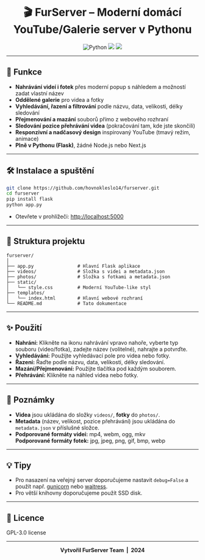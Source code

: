 <h1 align="center">🎬 FurServer – Moderní domácí YouTube/Galerie server v Pythonu</h1>

<p align="center">
  <img src="https://img.shields.io/badge/python-3.8%2B-blue?logo=python" alt="Python">
  <img src="https://img.shields.io/badge/flask-Modern%20Web%20UI-red?logo=flask">
  <img src="https://img.shields.io/badge/design-YouTube%20Dark%20Mode-black?logo=youtube">
</p>

---

## 🚀 Funkce

- **Nahrávání videí i fotek** přes moderní popup s náhledem a možností zadat vlastní název
- **Oddělené galerie** pro videa a fotky
- **Vyhledávání, řazení a filtrování** podle názvu, data, velikosti, délky sledování
- **Přejmenování a mazání** souborů přímo z webového rozhraní
- **Sledování pozice přehrávání videa** (pokračování tam, kde jste skončili)
- **Responzivní a nadčasový design** inspirovaný YouTube (tmavý režim, animace)
- **Plně v Pythonu (Flask)**, žádné Node.js nebo Next.js

---

## 🛠️ Instalace a spuštění

```bash
git clone https://github.com/hovnokleslo14/furserver.git
cd furserver
pip install flask
python app.py
```

- Otevřete v prohlížeči: [http://localhost:5000](http://localhost:5000)

---

## 📂 Struktura projektu

```
furserver/
│
├── app.py                # Hlavní Flask aplikace
├── videos/               # Složka s videi a metadata.json
├── photos/               # Složka s fotkami a metadata.json
├── static/
│   └── style.css         # Moderní YouTube-like styl
├── templates/
│   └── index.html        # Hlavní webové rozhraní
└── README.md             # Tato dokumentace
```

---

## ✨ Použití

- **Nahrání:** Klikněte na ikonu nahrávání vpravo nahoře, vyberte typ souboru (video/fotka), zadejte název (volitelné), nahrajte a potvrďte.
- **Vyhledávání:** Použijte vyhledávací pole pro videa nebo fotky.
- **Řazení:** Řaďte podle názvu, data, velikosti, délky sledování.
- **Mazání/Přejmenování:** Použijte tlačítka pod každým souborem.
- **Přehrávání:** Klikněte na náhled videa nebo fotky.

---

## 📝 Poznámky

- **Videa** jsou ukládána do složky `videos/`, **fotky** do `photos/`.
- **Metadata** (název, velikost, pozice přehrávání) jsou ukládána do `metadata.json` v příslušné složce.
- **Podporované formáty videí:** mp4, webm, ogg, mkv  
  **Podporované formáty fotek:** jpg, jpeg, png, gif, bmp, webp

---

## 💡 Tipy

- Pro nasazení na veřejný server doporučujeme nastavit `debug=False` a použít např. [gunicorn](https://gunicorn.org/) nebo [waitress](https://docs.pylonsproject.org/projects/waitress/en/stable/).
- Pro větší knihovny doporučujeme použít SSD disk.

---

## 📜 Licence

GPL-3.0 license

---

<p align="center">
  <b>Vytvořil FurServer Team &nbsp;|&nbsp; 2024</b>
</p>
